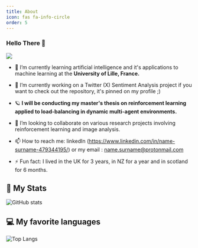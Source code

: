 ```yaml
---
title: About
icon: fas fa-info-circle
order: 5
---
```


### Hello There 👋

![](https://komarev.com/ghpvc/?username=jakcrimson&color=green&style=for-the-badge)

- 🌱 I’m currently learning artificial intelligence and it's applications to machine learning at the **University of Lille, France.**
- 🔭 I’m currently working on a Twitter (X) Sentiment Analysis project if you want to check out the repository, it's pinned on my profile ;)
- 🪐 **I will be conducting my master's thesis on reinforcement learning applied to load-balancing in dynamic multi-agent environments.**
- 👯 I’m looking to collaborate on various research projects involving reinforcement learning and image analysis.

- 📫 How to reach me: linkedIn (https://www.linkedin.com/in/name-surname-479344195/) or my email : name.surname@protonmail.com
- ⚡ Fun fact: I lived in the UK for 3 years, in NZ for a year and in scotland for 6 months.


## 🚀 My Stats
![GitHub stats](https://github-readme-stats.vercel.app/api?username=jakcrimson&show_icons=true&theme=tokyonight)


## 💻 My favorite languages
![Top Langs](https://github-readme-stats.vercel.app/api/top-langs/?username=jakcrimson&theme=tokyonight)

